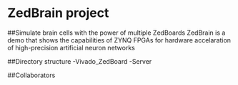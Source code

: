 # ZedBrain project 
##Simulate brain cells with the power of multiple ZedBoards
ZedBrain is a demo that shows the capabilities of ZYNQ FPGAs for hardware accelaration of high-precision artificial neuron networks

##Directory structure
-Vivado_ZedBoard
-Server

##Collaborators





